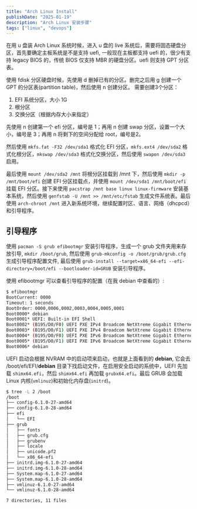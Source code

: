 ```yaml
---
title: "Arch Linux Install"
publishDate: "2025-01-19"
description: "Arch Linux 安装步骤"
tags: ["linux", "devops"]
---
```


在用 u 盘装 Arch Linux 系统时候，进入 u 盘的 live 系统后，需要将固态硬盘分区，首先要确定主板系统是不是支持 uefi, 一般现在主板都支持 uefi 的，很少有支持 legacy BIOS 的，传统 BIOS 仅支持 MBR 的硬盘分区。uefi 则支持 GPT 分区表。

使用 fdisk 分区硬盘时候，先使用 d 删掉已有的分区。删完之后用 g 创建一个 GPT 的分区表(partition table)，然后使用 n 创建分区。
需要创建3个分区：

1. EFI 系统分区，大小 1G
2. 根分区
3. 交换分区（根据内存大小来指定）

先使用 n 创建第一个 efi 分区，编号是 1；再用 n 创建 swap 分区，设置一个大小，编号是 3；再用 n 将剩下的空间分配给 root，编号是2。

然后使用 `mkfs.fat -F32 /dev/sda1` 格式化 EFI 分区，`mkfs.ext4 /dev/sda2` 格式化根分区，`mkswap /dev/sda3` 格式化交换分区，然后使用 `swapon /dev/sda3` 启用。

最后使用 `mount /dev/sda2 /mnt` 将根分区挂载到 /mnt 下，然后使用 `mkdir -p /mnt/boot/efi` 创建 EFI 分区挂载点，并使用 `mount /dev/sda1 /mnt/boot/efi` 挂载 EFI 分区。接下来使用 `pacstrap /mnt base linux linux-firmware` 安装基本系统，然后使用 `genfstab -U /mnt >> /mnt/etc/fstab` 生成文件系统表。最后使用 `arch-chroot /mnt` 进入新系统环境，继续配置时区、语言、网络（dhcpcd）和引导程序。


## 引导程序

使用 `pacman -S grub efibootmgr` 安装引导程序，生成一个 grub 文件夹用来存放引导, `mkdir /boot/grub`, 然后使用 `grub-mkconfig -o /boot/grub/grub.cfg` 生成引导程序配置文件, 最后使用 `grub-install --target=x86_64-efi --efi-directory=/boot/efi --bootloader-id=GRUB` 安装引导程序。

使用 efibootmgr 可以查看引导程序的配置（在我 debian 中查看的）:

```bash
$ efibootmgr
BootCurrent: 0000
Timeout: 1 seconds
BootOrder: 0000,0006,0002,0003,0004,0005,0001
Boot0000* debian
Boot0001* UEFI: Built-in EFI Shell
Boot0002* (B195/D0/F0) UEFI PXE IPv4 Broadcom NetXtreme Gigabit Ethernet (BCM5720)(MAC:7cc255e613f8)
Boot0003* (B195/D0/F1) UEFI PXE IPv4 Broadcom NetXtreme Gigabit Ethernet (BCM5720)(MAC:7cc255e613f9)
Boot0004* (B195/D0/F0) UEFI PXE IPv6 Broadcom NetXtreme Gigabit Ethernet (BCM5720)(MAC:7cc255e613f8)
Boot0005* (B195/D0/F1) UEFI PXE IPv6 Broadcom NetXtreme Gigabit Ethernet (BCM5720)(MAC:7cc255e613f9)
Boot0006* debian
```

UEFI 启动会根据 NVRAM 中的启动项来启动，也就是上面看到的 **debian**, 它会去 /boot/efi/EFI/**debian** 目录下找启动文件，在启用安全启动的系统中，UEFI 先加载 `shimx64.efi`，然后 `shimx64.efi` 再加载 `grubx64.efi`。最后 GRUB 会加载 Linux 内核(`vmlinuz`)和初始化内存盘(`initrd`)。

```bash
$ tree -L 2 /boot
/boot
├── config-6.1.0-27-amd64
├── config-6.1.0-28-amd64
├── efi
│   └── EFI
├── grub
│   ├── fonts
│   ├── grub.cfg
│   ├── grubenv
│   ├── locale
│   ├── unicode.pf2
│   └── x86_64-efi
├── initrd.img-6.1.0-27-amd64
├── initrd.img-6.1.0-28-amd64
├── System.map-6.1.0-27-amd64
├── System.map-6.1.0-28-amd64
├── vmlinuz-6.1.0-27-amd64
└── vmlinuz-6.1.0-28-amd64

7 directories, 11 files
```
